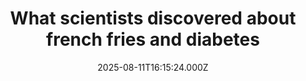 ---
title: "What scientists discovered about french fries and diabetes"
date: 2025-08-11T16:15:24.000Z
category: Health
externalLink: "https://www.sciencedaily.com/releases/2025/08/250811104201.htm"
image: ""
excerpt: "French fries may be more than just a guilty pleasure—they could raise your risk of type 2 diabetes by 20% if eaten three times a week, while the same amount of boiled, baked, or mashed potatoes doesn’t appear to have the same effect.…"
---